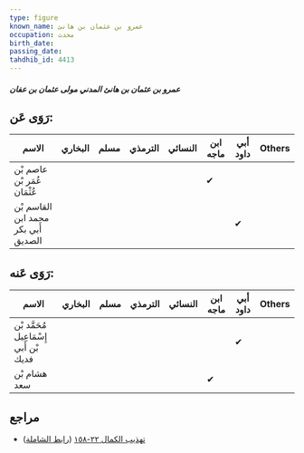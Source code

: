 ```yaml
---
type: figure
known_name: عمرو بن عثمان بن هانئ
occupation: محدث
birth_date:
passing_date:
tahdhib_id: 4413
---
```

##### عمرو بن عثمان بن هانئ المدني مولى عثمان بن عفان

## رَوَى عَن:
| الاسم                               | البخاري | مسلم | الترمذي | النسائي | ابن ماجه | أبي داود | Others |
| ----------------------------------- | ------- | ---- | ------- | ------- | -------- | -------- | ------ |
| عاصم بْن عُمَر بْن عُثْمَان         |         |      |         |         | ✔        |          |        |
| القاسم بْن محمد ابن أَبي بكر الصديق |         |      |         |         |          | ✔        |        |
## رَوَى عَنه:
| الاسم                                  | البخاري | مسلم | الترمذي | النسائي | ابن ماجه | أبي داود | Others |
| -------------------------------------- | ------- | ---- | ------- | ------- | -------- | -------- | ------ |
| مُحَمَّد بْن إِسْمَاعِيل بْن أَبي فديك |         |      |         |         |          | ✔        |        |
| هشام بْن سعد                           |         |      |         |         | ✔        |          |        |
## مراجع
- [تهذيب الكمال ٢٢-١٥٨](obsidian://open?vault=Tahdhib-al-Kamal&file=Figures/٤٤١٣-عمرو%20بن%20عثمان%20بن%20هانئ%20المدني%20مولى%20عثمان%20بن%20عفان) ([رابط الشاملة](https://shamela.ws/book/3722/11411))